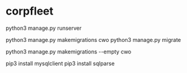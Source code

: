 # corpfleet

python3 manage.py runserver

python3 manage.py makemigrations cwo
python3 manage.py migrate

python3 manage.py makemigrations --empty cwo

pip3 install mysqlclient
pip3 install sqlparse

